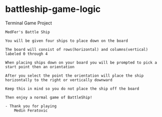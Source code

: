 # battleship-game-logic
 Terminal Game Project 

    MedFer's Battle Ship

    You will be given four ships to place down on the board

    The board will consist of rows(horizontal) and columns(vertical) labeled 0 through 4

    When placing ships down on your board you will be prompted to pick a start point then an orientation

    After you select the point the orientation will place the ship horizontally to the right or vertically downward

    Keep this in mind so you do not place the ship off the board

    Then enjoy a normal game of BattleShip!

    - Thank you for playing
        Medin Feratovic